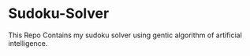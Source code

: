 # Sudoku-Solver

This Repo Contains my sudoku solver using gentic algorithm of artificial intelligence.
